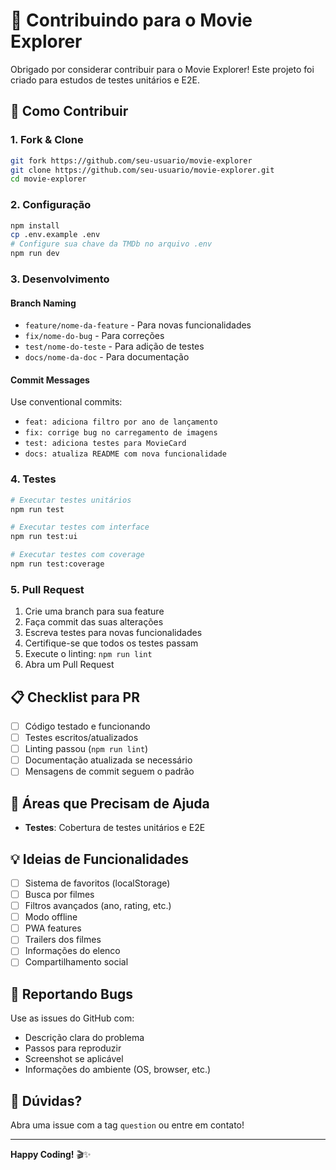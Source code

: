 # 🤝 Contribuindo para o Movie Explorer

Obrigado por considerar contribuir para o Movie Explorer! Este projeto foi criado para estudos de testes unitários e E2E.

## 🚀 Como Contribuir

### 1. Fork & Clone

```bash
git fork https://github.com/seu-usuario/movie-explorer
git clone https://github.com/seu-usuario/movie-explorer.git
cd movie-explorer
```

### 2. Configuração

```bash
npm install
cp .env.example .env
# Configure sua chave da TMDb no arquivo .env
npm run dev
```

### 3. Desenvolvimento

#### Branch Naming

- `feature/nome-da-feature` - Para novas funcionalidades
- `fix/nome-do-bug` - Para correções
- `test/nome-do-teste` - Para adição de testes
- `docs/nome-da-doc` - Para documentação

#### Commit Messages

Use conventional commits:

- `feat: adiciona filtro por ano de lançamento`
- `fix: corrige bug no carregamento de imagens`
- `test: adiciona testes para MovieCard`
- `docs: atualiza README com nova funcionalidade`

### 4. Testes

```bash
# Executar testes unitários
npm run test

# Executar testes com interface
npm run test:ui

# Executar testes com coverage
npm run test:coverage
```

### 5. Pull Request

1. Crie uma branch para sua feature
2. Faça commit das suas alterações
3. Escreva testes para novas funcionalidades
4. Certifique-se que todos os testes passam
5. Execute o linting: `npm run lint`
6. Abra um Pull Request

## 📋 Checklist para PR

- [ ] Código testado e funcionando
- [ ] Testes escritos/atualizados
- [ ] Linting passou (`npm run lint`)
- [ ] Documentação atualizada se necessário
- [ ] Mensagens de commit seguem o padrão

## 🎯 Áreas que Precisam de Ajuda

- **Testes**: Cobertura de testes unitários e E2E

## 💡 Ideias de Funcionalidades

- [ ] Sistema de favoritos (localStorage)
- [ ] Busca por filmes
- [ ] Filtros avançados (ano, rating, etc.)
- [ ] Modo offline
- [ ] PWA features
- [ ] Trailers dos filmes
- [ ] Informações do elenco
- [ ] Compartilhamento social

## 🐛 Reportando Bugs

Use as issues do GitHub com:

- Descrição clara do problema
- Passos para reproduzir
- Screenshot se aplicável
- Informações do ambiente (OS, browser, etc.)

## 💬 Dúvidas?

Abra uma issue com a tag `question` ou entre em contato!

---

**Happy Coding!** 🎬✨
